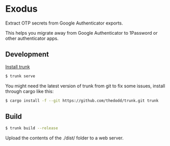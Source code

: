 # Exodus

Extract OTP secrets from Google Authenticator exports.

This helps you migrate away from Google Authenticator to 1Password or other authenticator apps. 

## Development

[Install trunk](https://github.com/thedodd/trunk)

```sh
$ trunk serve
```

You might need the latest version of trunk from git to fix some issues,
install through cargo like this:

```sh
$ cargo install -f --git https://github.com/thedodd/trunk.git trunk
```

## Build

```sh
$ trunk build --release
```

Upload the contents of the ./dist/ folder to a web server.

